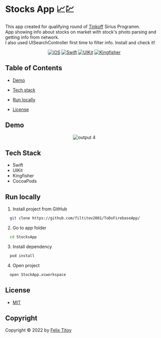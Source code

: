 # Stocks App 📈💹

This app created for qualifying round of [Tinkoff](https://github.com/Tinkoff) Sirius Programm.<br/>
App showing info about stocks on market with stock's photo parsing and getting info from network.<br/>
I also used UISearchController first time to filter info. Install and check it!

<div align="center">
  
  [![iOS](https://img.shields.io/badge/iOS-15.5-blue)](https://www.apple.com/ru/ios/ios-15/)
  [![Swift](https://img.shields.io/badge/Swift-5.5-orange)](https://developer.apple.com/documentation/swift)
  [![UIKit](https://img.shields.io/badge/UIKit-%20LTS-yellowgreen)](https://developer.apple.com/documentation/uikit)
  [![Kingfisher](https://img.shields.io/badge/Kingfisher-7.0.0-important)](https://github.com/onevcat/Kingfisher)
  
</div>

## Table of Contents

- [Demo](#demo)

- [Tech stack](#tech-stack)

- [Run locally](#run-locally)

- [License](#license)

## Demo

<div align="center">
  
  ![output 4](https://user-images.githubusercontent.com/56549889/171742293-53c9095f-8755-4d53-870b-2b6f4159b0c8.gif)

  
</div>

## Tech Stack

* Swift
* UIKit
* Kingfisher
* CocoaPods

## Run locally

1. Install project from GitHub

```bash
  git clone https://github.com/filtitov2001/ToDoFirebaseApp/
```
2. Go to app folder
```bash
  cd StocksApp
```
3. Install dependency 
```bash
  pod install
```
4. Open project
```bash
  open StockApp.xcworkspace
```

## License

* [MIT](https://choosealicense.com/licenses/mit/)

## Copyright

Copyright © 2022 by [Felix Titov](https://github.com/filtitov2001)
